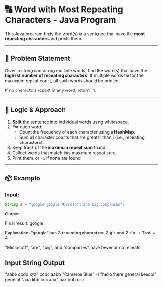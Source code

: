 # 🔠 Word with Most Repeating Characters - Java Program

This Java program finds the word(s) in a sentence that have the **most repeating characters** and prints them.

---

## 📌 Problem Statement

Given a string containing multiple words, find the word(s) that have the **highest number of repeating characters**. If multiple words tie for the maximum repeat count, all such words should be printed.

If no characters repeat in any word, return **-1**.

---

## 🧠 Logic & Approach

1. **Split** the sentence into individual words using whitespace.
2. For each word:
   - Count the frequency of each character using a **HashMap**.
   - Sum all character counts that are greater than 1 (i.e., repeating characters).
3. Keep track of the **maximum repeat sum** found.
4. Collect words that match this maximum repeat sum.
5. Print them, or `-1` if none are found.

---

## 📦 Example

### Input:
```java
String s = "google google Microsoft are big companies";
```
Output:

Final result: google

Explanation:
"google" has 3 repeating characters: 2 g's and 2 o's → Total = 4

"Microsoft", "are", "big", and "companies" have fewer or no repeats.

## Input String	                    Output
"aabb ccdd xyz"	                    ccdd aabb
"Cameron Blue"	                    -1
"hello there general kenobi"	    general
"aaa bbb ccc aaa"	                aaa bbb ccc